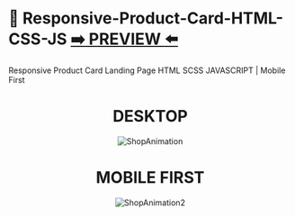 # 🔮 Responsive-Product-Card-HTML-CSS-JS [:arrow_right: PREVIEW :arrow_left:](https://erik161.github.io/Responsive-Product-Card-HTML-CSS-JS/)
Responsive Product Card Landing Page HTML SCSS JAVASCRIPT | Mobile First

 



<div align="center">
    
 # DESKTOP
   

 ![ShopAnimation](https://user-images.githubusercontent.com/26189854/159368573-7a30d523-92b3-401c-ac65-bce13adf0206.gif)
 
 

# MOBILE FIRST

![ShopAnimation2](https://user-images.githubusercontent.com/26189854/159368721-08b552f3-3cc9-4b57-9e70-d232a4da21e1.gif)

</div>







